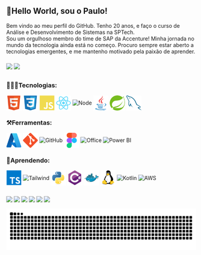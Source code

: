## 👋Hello World, sou o Paulo!
Bem vindo ao meu perfil do GitHub. Tenho 20 anos, e faço o curso de Análise e Desenvolvimento de Sistemas na SPTech. <br>
Sou um orgulhoso membro do time de SAP da Accenture! Minha jornada no mundo da tecnologia ainda está no começo. Procuro sempre estar aberto a tecnologias emergentes, e me mantenho motivado pela paixão de aprender.

###

<div style="display: block">
  <img height="180em" src="https://github-readme-stats.vercel.app/api?username=Paulo-Alvares&show_icons=true&theme=tokyonight&include_all_commits=true&count_private=true"/>
  <img height="180em" src="https://github-readme-stats.vercel.app/api/top-langs/?username=Paulo-Alvares&layout=compact&langs_count=7&theme=tokyonight"/>
</div>

##

<h3>👨🏽‍💻Tecnologias:</h3>
<div style="display: inline_block">
  <img align="center" alt="HTML" height="40" src="https://raw.githubusercontent.com/devicons/devicon/master/icons/html5/html5-original.svg">
  <img align="center" alt="CSS" height="40" src="https://raw.githubusercontent.com/devicons/devicon/master/icons/css3/css3-original.svg">
  <img align="center" alt="JavaScript" height="40" src="https://raw.githubusercontent.com/devicons/devicon/master/icons/javascript/javascript-plain.svg">
  <img align="center" alt="React" height="40" src="https://raw.githubusercontent.com/devicons/devicon/master/icons/react/react-original.svg">
  <img align="center" alt="Node" height="40" src="https://cdn.jsdelivr.net/gh/devicons/devicon/icons/nodejs/nodejs-original.svg">
  <img align="center" alt="Java" height="40" src="https://raw.githubusercontent.com/devicons/devicon/master/icons/java/java-original.svg">
  <img align="center" alt="SpringBoot" height="40" src="https://raw.githubusercontent.com/devicons/devicon/master/icons/spring/spring-original.svg">
  <img align="center" alt="MySQL" height="40" src="https://raw.githubusercontent.com/devicons/devicon/master/icons/mysql/mysql-original.svg">
</div>

<h3>⚒️Ferramentas:</h3>
<div style="display: inline_block">
  <img align="center" alt="Azure" height="40" src="https://raw.githubusercontent.com/devicons/devicon/master/icons/azure/azure-original.svg">
  <img align="center" alt="Git" height="40" src="https://raw.githubusercontent.com/devicons/devicon/master/icons/git/git-original.svg">
  <img align="center" alt="GitHub" height="40" src="https://cdn-icons-png.flaticon.com/128/270/270798.png">
  <img align="center" alt="Figma" height="40" src="https://raw.githubusercontent.com/devicons/devicon/master/icons/figma/figma-original.svg">
  <img align="center" alt="Office" height="40" src="https://cdn-icons-png.flaticon.com/128/888/888867.png">
  <img align="center" alt="Power BI" height="40" src="https://upload.wikimedia.org/wikipedia/commons/thumb/c/cf/New_Power_BI_Logo.svg/1024px-New_Power_BI_Logo.svg.png">
</div>

<h3>📕Aprendendo:</h3>
<div style="display: inline_block">
  <img align="center" alt="TypeScript" height="40" src="https://raw.githubusercontent.com/devicons/devicon/master/icons/typescript/typescript-plain.svg">
  <img align="center" alt="Tailwind" height="40" src="https://cdn.jsdelivr.net/gh/devicons/devicon@latest/icons/tailwindcss/tailwindcss-original.svg">
  <img align="center" alt="Python" height="40" src="https://raw.githubusercontent.com/devicons/devicon/master/icons/python/python-original.svg">
  <img align="center" alt="C#" height="40" src="https://raw.githubusercontent.com/devicons/devicon/master/icons/csharp/csharp-original.svg">
  <img align="center" alt="Docker" height="40" src="https://raw.githubusercontent.com/devicons/devicon/master/icons/docker/docker-original.svg">
  <img align="center" alt="Linux" height="40" src="https://raw.githubusercontent.com/devicons/devicon/master/icons/linux/linux-original.svg">
  <img align="center" alt="Kotlin" height="40" src="https://upload.wikimedia.org/wikipedia/commons/thumb/7/74/Kotlin_Icon.png/1024px-Kotlin_Icon.png">
  <img align="center" alt="AWS" height="40" src="https://cdn.jsdelivr.net/gh/devicons/devicon@latest/icons/amazonwebservices/amazonwebservices-plain-wordmark.svg">
</div>

  ##
<div> 
  <a href = "mailto:pauloalvares66@gmail.com"><img src="https://img.shields.io/badge/Gmail-D14836?style=for-the-badge&logo=gmail&logoColor=white" target="_blank"></a>
  <a href="https://www.linkedin.com/in/paulo-alvares-10a5b9272/" target="_blank"><img src="https://img.shields.io/badge/-LinkedIn-%230077B5?style=for-the-badge&logo=linkedin&logoColor=white" target="_blank"></a> 
  <a href="https://www.instagram.com/paulo_10111/" target="_blank"><img src="https://img.shields.io/badge/-Instagram-%23E4405F?style=for-the-badge&logo=instagram&logoColor=white" target="_blank"></a>
  <a href="https://www.facebook.com/paulogabriel.alvares" target="_blank"><img src="https://img.shields.io/badge/Facebook-1877F2?style=for-the-badge&logo=facebook&logoColor=white" target="_blank"></a>
  <a href="https://codepen.io/Poulos-Alvares" target="_blank"><img src="https://img.shields.io/badge/Codepen-000000?style=for-the-badge&logo=codepen&logoColor=white" target="_blank"></a>
  <a href="https://codepen.io/Poulos-Alvares" target="_blank"><img src="	https://img.shields.io/badge/Discord-7289DA?style=for-the-badge&logo=discord&logoColor=white" target="_blank"></a>
</div>

![snake gif](https://github.com/Paulo-Alvares/Paulo-Alvares/blob/output/github-contribution-grid-snake-dark.svg)
